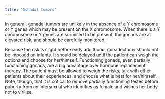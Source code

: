 ```yaml
---
title: "Gonadal tumors"
---
```


<p>In general, gonadal tumors are unlikely in the absence of a Y chromosome or Y genes which may be present on the X chromosome. When there is a Y chromosome or Y genes are surmised to be present, the gonads are at elevated risk, and should be carefully monitored.  </p>

<p>Because the risk is slight before early adulthood, gonadectomy should not be imposed on infants. It should be delayed until the patient can weigh the options and choose for her/himself. Functioning gonads, even partially functioning gonads, are a big advantage over hormone replacement therapy. The patient must be allowed to weigh the risks, talk with other patients about their experiences, and choose what is best for her/himself. Note, though, that it is critical to remove partially functioning testes before puberty from an intersexual who identifies as female and wishes her body not to virilize.</p>